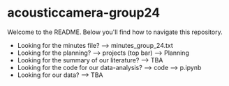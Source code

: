 # acousticcamera-group24

Welcome to the README. Below you'll find how to navigate this repository.

* Looking for the minutes file? --> minutes_group_24.txt
* Looking for the planning? --> projects (top bar) --> Planning
* Looking for the summary of our literature? --> TBA
* Looking for the code for our data-analysis? --> code --> p.ipynb
* Looking for our data? --> TBA
